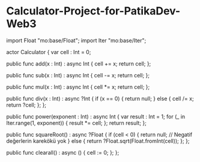 # Calculator-Project-for-PatikaDev-Web3
import Float "mo:base/Float";
import Iter "mo:base/Iter";

actor Calculator {
  var cell : Int = 0;

  public func add(x : Int) : async Int {
    cell += x;
    return cell;
  };

  public func sub(x : Int) : async Int {
    cell -= x;
    return cell;
  };

  public func mul(x : Int) : async Int {
    cell *= x;
    return cell;
  };

  public func div(x : Int) : async ?Int {
    if (x == 0) {
      return null;
    } else {
      cell /= x;
      return ?cell;
    };
  };

  public func power(exponent : Int) : async Int {
    var result : Int = 1;
    for (_ in Iter.range(1, exponent)) {
      result *= cell;
    };
    return result;
  };

  public func squareRoot() : async ?Float {
    if (cell < 0) {
      return null; // Negatif değerlerin karekökü yok
    } else {
      return ?Float.sqrt(Float.fromInt(cell));
    };
  };

  public func clearall() : async () {
    cell := 0;
  };
};
